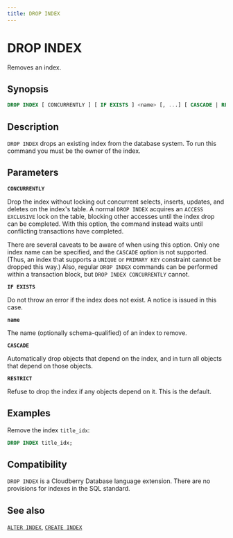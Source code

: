 ```yaml
---
title: DROP INDEX
---
```


# DROP INDEX

Removes an index.

## Synopsis

```sql
DROP INDEX [ CONCURRENTLY ] [ IF EXISTS ] <name> [, ...] [ CASCADE | RESTRICT ]
```

## Description

`DROP INDEX` drops an existing index from the database system. To run this command you must be the owner of the index.

## Parameters

**`CONCURRENTLY`**

Drop the index without locking out concurrent selects, inserts, updates, and deletes on the index's table. A normal `DROP INDEX` acquires an `ACCESS EXCLUSIVE` lock on the table, blocking other accesses until the index drop can be completed. With this option, the command instead waits until conflicting transactions have completed.

There are several caveats to be aware of when using this option. Only one index name can be specified, and the `CASCADE` option is not supported. (Thus, an index that supports a `UNIQUE` or `PRIMARY KEY` constraint cannot be dropped this way.) Also, regular `DROP INDEX` commands can be performed within a transaction block, but `DROP INDEX CONCURRENTLY` cannot.

**`IF EXISTS`**

Do not throw an error if the index does not exist. A notice is issued in this case.

**`name`**

The name (optionally schema-qualified) of an index to remove.

**`CASCADE`**

Automatically drop objects that depend on the index, and in turn all objects that depend on those objects.

**`RESTRICT`**

Refuse to drop the index if any objects depend on it. This is the default.

## Examples

Remove the index `title_idx`:

```sql
DROP INDEX title_idx;
```

## Compatibility

`DROP INDEX` is a Cloudberry Database language extension. There are no provisions for indexes in the SQL standard.

## See also

[`ALTER INDEX`](/docs/sql-stmts/alter-index.md), [`CREATE INDEX`](/docs/sql-stmts/create-index.md)
